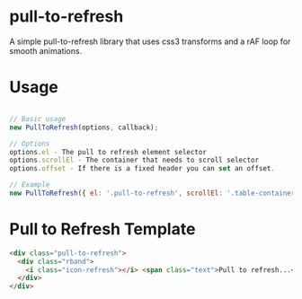 # pull-to-refresh
A simple pull-to-refresh library that uses css3 transforms and a rAF loop for smooth animations.

# Usage
```javascript

// Basic usage
new PullToRefresh(options, callback);

// Options
options.el - The pull to refresh element selector
options.scrollEl - The container that needs to scroll selector
options.offset - If there is a fixed header you can set an offset.

// Example
new PullToRefresh({ el: '.pull-to-refresh', scrollEl: '.table-container', offset: 50 }, callback);
```

# Pull to Refresh Template
```html
<div class="pull-to-refresh">
  <div class="rband">
    <i class="icon-refresh"></i> <span class="text">Pull to refresh...</span>
  </div>
</div>
```
